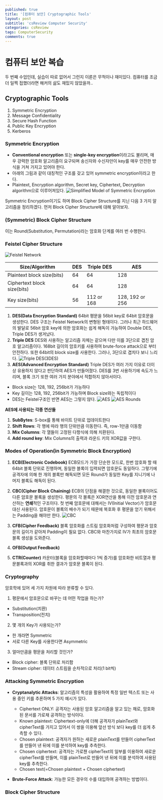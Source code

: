 ```yaml
---
published: true
title: '[컴퓨터 보안] Cryptographic Tools'
layout: post
subtitle: 'csReview Computer Security'
categories: csReview
tags: ComputerSecurity
comments: true
---
```


# 컴퓨터 보안 복습
두 번째 수업인데, 실습이 따로 없어서 그런지 이론은 무척이나 재미있다. 컴퓨터를 조금 더 일찍 접했더라면 해커의 삶도 재밌지 않았을까..

## Cryptographic Tools
1. Symmetric Encryption
2. Message Confidentiality
3. Secure Hash Function
4. Public Key Encryption
5. Kerberos

### Symmetric Encryption
* **Conventional encryption** 또는 **single-key encryption**이라고도 불리며, 매우 강력한 암호화 알고리즘이 요구되며 송신자와 수신자만이 key를 매우 안전한 방식을 거쳐 가지고 있어야 한다.  
* 아래의 그림과 같이 대칭적인 구조를 갖고 있어 symmetric encryption이라고 한다.
* Plaintext, Encryption algorithm, Secret key, Ciphertext, Decryption algorithm으로 이루어져있다.
![Simplified Model of Symmetric Encryption](https://sundongkim-dev.github.io/assets/img/symmetricEncryption.jpg)

Symmetric Encryption이기도 하며 Block Cipher Structure를 지닌 다음 3 가지 알고리즘을 정리하겠다. 먼저 Block Cipher Structure에 대해 알아보자.

### **(Symmetric) Block Cipher Structure**
이는 Round(Substitution, Permutation)라는 암호화 단계를 여러 번 수행한다.

### Feistel Cipher Structure
![Feistel Network](https://sundongkim-dev.github.io/assets/img/feistelNetwork.jpg)

|Size/Algorithm|DES|Triple DES|AES|
|---|---|---|---|
|Plaintext block size(bits)|64|64|128|
|Ciphertext block size(bits)|64|64|128|
|Key size(bits)|56|112 or 168|128, 192 or 256|

1. **DES(Data Encryption Standard)**
64bit 평문을 56bit key로 64bit 암호문을 생성한다. DES 구조는 Feistel Network의 변형된 형태이다. 그러나 최근 하드웨어의 발달로 56bit 암호 key에 의한 암호화는 쉽게 해독이 가능하여 Double DES, Triple DES가 생겨났다.
2. **Triple DES**
DES와 사용하는 알고리즘 자체는 같으며 다만 이를 3단으로 겹친 암호 알고리즘이다. 168bit 길이의 암호키를 사용하여 brute-force attack으로 부터 안전하다. 또한 64bit의 block size를 사용한다. 그러나, 3단으로 겹치다 보니 느리다.
![Triple DES(3DES)](https://sundongkim-dev.github.io/assets/img/3DES.jpg)
3. **AES(Advanced Encryption Standard)**
Triple DES가 여러 가지 이유로 더이상 유용하지 않다고 판단하여 AES가 만들어졌다. DES를 3번 사용하기에 속도가 느리며, 블록 크기 또한 여러 가지 분야에서 적합하지 않아서이다.
  + Block size는 128, 192, 256bit가 가능하다
  + Key 길이는 128, 192, 256bit가 가능하며 Block size와는 독립적이다
  + DES는 Feistel구조인 반면 AES는 그렇지 않다.
![AES](https://sundongkim-dev.github.io/assets/img/AES.jpg)
![AES Rounds](https://sundongkim-dev.github.io/assets/img/AES_EncryptionRounds.jpg)

**AES에 사용되는 각종 연산들**
1. **SubBytes**: S-box를 통해 바이트 단위로 업데이트한다
2. **Shift Rows**: 각 행에 따라 행의 단위만큼 이동한다. 즉, row-1만큼 이동함
3. **Mix Columns**: 각 열들이 고정된 다항식에 의해 치환된다.
4. **Add round key**: Mix Columns의 출력과 라운드 키의 XOR값을 구한다.

### Modes of Operation(in Symmetric Block Encryption)
1. **ECB(Electronic Codebook)**
ECB모드가 가장 단순한 모드로, 한번 암호화 할 때 64bit 블록 단위로 진행하며, 동일한 블록이 입력되면 암호문도 동일하다. 그렇기에 공격자에 의해 한 개의 블록만 해독되면 모든 Round가 동일한 Key를 지니기에 나머지 블록도 해독이 된다.  
2. **CBC(Cipher Block Chaining)**
ECB의 단점을 해결한 것으로, 동일한 블록이어도 다른 암호문 블록을 생성한다. 평문의 각 블록은 XOR연산을 통해 이전 암호문과 연산하는 **연쇄**적인 구조이다. 첫 번째 암호문에 대해서는 IV(Initial Vector)가 암호문 대신 사용된다. 암호문이 블록의 배수가 되기 때문에 복호화 후 평문을 얻기 위해서는 Padding을 해야만 한다.
![CBC](https://sundongkim-dev.github.io/assets/img/CBC.jpg)
3. **CFB(Cipher Feedback)**
블록 암호화를 스트림 암호화처럼 구성하여 평문과 암호문의 길이가 같아져 Padding이 필요 없다. CBC와 마찬가지로 IV가 최초의 암호문 블록 생성을 도와준다.  
4. **OFB(Output Feedback)**

5. **CTR(Counter)**
카운터(블록을 암호화할때마다 1씩 증가)를 암호화한 비트열과 평문블록과의 XOR를 취한 결과가 암호문 블록이 된다.

### Cryptography
암호학에 있어 세 가지 차원에 따라 분류할 수 있다.
1. 평문에서 암호문으로 바꾸는 데 어떤 작업을 하는가?
  + Substitution(치환)
  + Transposition(전치)
2. 몇 개의 Key가 사용되는가?
  + 한 개라면 Symmetric
  + 서로 다른 Key를 사용한다면 Asymmetric
3. 얼마만큼을 평문을 처리할 것인가?
  + Block cipher: 블록 단위로 처리함
  + Stream cipher: 데이터 스트림을 순차적으로 처리(1 bit씩)

### Attacking Symmetric Encryption
* **Cryptanalytic Attacks**: 알고리즘의 특성을 활용하여 특정 일반 텍스트 또는 사용 중인 키를 추론하며 5 가지 예시가 있다.

  + Ciphertext ONLY: 공격자는 사용된 암호 알고리즘을 알고 있는 채로, 암호화된 문서를 가로채 공격하는 방식이다.
  + Known plaintext: Ciphertext-only에 더해 공격자가  plainText와 cipherText를 가지고 있어서 이 쌍을 이용해 앞선 방식 보다 key를 더 쉽게 추측할 수 있다.
  + Chosen plaintext: 공격자가 원하는 새로운 plainText를 만들어 cipherText를 만들어 낸 뒤에 이를 분석하여 key를 추측한다.
  + Chosen ciphertext: 공격자는 가로챈 cipherText의 일부를 이용하여 새로운 cipherText를 만들며, 이를 plainText로 만들어 낸 뒤에 이를 분석하여 사용된 key를 추측한다.
  + Chosen text(=Chosen plaintext + Chosen ciphertext)
* **Brute-Force Attack**: 가능한 모든 경우의 수를 대입하여 공격하는 방법이다.

### Block Cipher Structure
